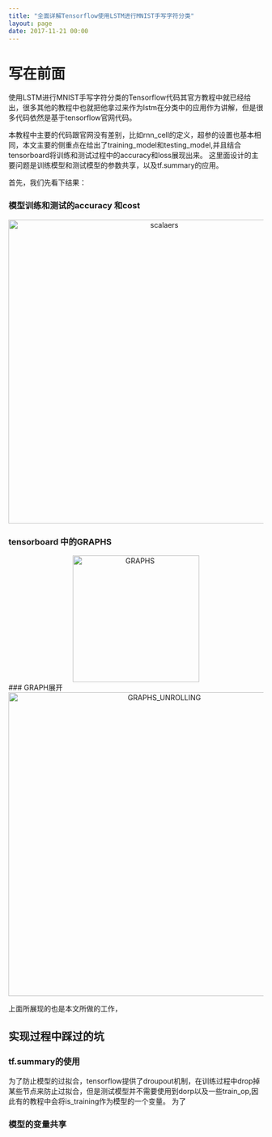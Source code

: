 ```yaml
---
title: "全面详解Tensorflow使用LSTM进行MNIST手写字符分类"
layout: page
date: 2017-11-21 00:00
---
```


# 写在前面
使用LSTM进行MNIST手写字符分类的Tensorflow代码其官方教程中就已经给出，很多其他的教程中也就把他拿过来作为lstm在分类中的应用作为讲解，但是很多代码依然是基于tensorflow官网代码。

本教程中主要的代码跟官网没有差别，比如rnn_cell的定义，超参的设置也基本相同，本文主要的侧重点在给出了training_model和testing_model,并且结合tensorboard将训练和测试过程中的accuracy和loss展现出来。
这里面设计的主要问题是训练模型和测试模型的参数共享，以及tf.summary的应用。

首先，我们先看下结果：
### 模型训练和测试的accuracy 和cost
<center><img src="/wiki/static/images/mnist/train_test.png" alt="scalaers" height="600" width="600"/></center>

### tensorboard 中的GRAPHS
<center><img src="/wiki/static/images/mnist/graphs.png" alt="GRAPHS" height="250" width="250"/></center>
### GRAPH展开
<center><img src="/wiki/static/images/mnist/graph_unrolling.png" alt="GRAPHS_UNROLLING" height="600" width="600"/></center>

上面所展现的也是本文所做的工作，


## 实现过程中踩过的坑
### tf.summary的使用
为了防止模型的过拟合，tensorflow提供了droupout机制，在训练过程中drop掉某些节点来防止过拟合，但是测试模型并不需要使用到dorp以及一些train_op,因此有的教程中会将is_training作为模型的一个变量。
为了

### 模型的变量共享
